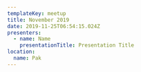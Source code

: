 ```yaml
---
templateKey: meetup
title: November 2019
date: 2019-11-25T06:54:15.024Z
presenters:
  - name: Name
    presentationTitle: Presentation Title
location:
  name: Pak
---
```


